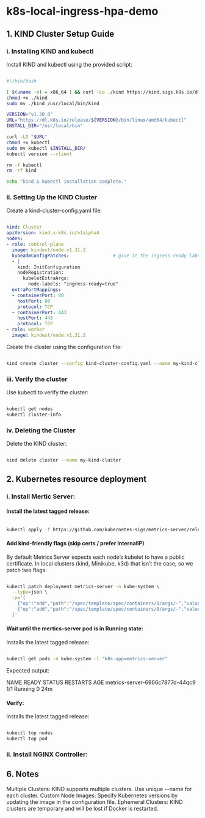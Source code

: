 # k8s-local-ingress-hpa-demo

## 1. KIND Cluster Setup Guide

### i. Installing KIND and kubectl
Install KIND and kubectl using the provided script:
```bash

#!/bin/bash

[ $(uname -m) = x86_64 ] && curl -Lo ./kind https://kind.sigs.k8s.io/dl/v0.27.0/kind-linux-amd64
chmod +x ./kind
sudo mv ./kind /usr/local/bin/kind

VERSION="v1.30.0"
URL="https://dl.k8s.io/release/${VERSION}/bin/linux/amd64/kubectl"
INSTALL_DIR="/usr/local/bin"

curl -LO "$URL"
chmod +x kubectl
sudo mv kubectl $INSTALL_DIR/
kubectl version --client

rm -f kubectl
rm -rf kind

echo "kind & kubectl installation complete."
```

### ii. Setting Up the KIND Cluster
Create a kind-cluster-config.yaml file:

```yaml

kind: Cluster
apiVersion: kind.x-k8s.io/v1alpha4
nodes:
- role: control-plane
  image: kindest/node:v1.31.2
  kubeadmConfigPatches:                # give it the ingress‑ready label
  - |
    kind: InitConfiguration
    nodeRegistration:
      kubeletExtraArgs:
        node-labels: "ingress-ready=true"
  extraPortMappings:
  - containerPort: 80
    hostPort: 80
    protocol: TCP
  - containerPort: 443
    hostPort: 443
    protocol: TCP
- role: worker
  image: kindest/node:v1.31.2

```
Create the cluster using the configuration file:

```bash

kind create cluster --config kind-cluster-config.yaml --name my-kind-cluster
```

### iii. Verify the cluster
Use kubectl to verify the cluster:
```bash

kubectl get nodes
kubectl cluster-info
```

### iv. Deleting the Cluster
Delete the KIND cluster:
```bash

kind delete cluster --name my-kind-cluster
```
## 2. Kubernetes resource deployment

### i. Install Mertic Server:

#### Install the latest tagged release:
```bash

kubectl apply -f https://github.com/kubernetes-sigs/metrics-server/releases/latest/download/components.yaml
```

#### Add kind‑friendly flags (skip certs / prefer InternalIP)

By default Metrics Server expects each node’s kubelet to have a public
certificate. In local clusters (kind, Minikube, k3d) that isn’t the case, so we patch two flags:

```bash

kubectl patch deployment metrics-server -n kube-system \
  --type=json \
  -p='[
    {"op":"add","path":"/spec/template/spec/containers/0/args/-","value":"--kubelet-insecure-tls"},
    {"op":"add","path":"/spec/template/spec/containers/0/args/-","value":"--kubelet-preferred-address-types=InternalIP,ExternalIP,Hostname"}
  ]'
```

#### Wait until the mertics-server pod is in Running state:
Installs the latest tagged release:

```bash

kubectl get pods -n kube-system -l "k8s-app=metrics-server"
```

Expected output:

NAME                              READY   STATUS    RESTARTS   AGE
metrics-server-6966c7877d-44qc9   1/1     Running   0          24m

#### Verify:
Installs the latest tagged release:

```bash

kubectl top nodes
kubectl top pod
```
### ii. Install NGINX Controller:

## 6. Notes

Multiple Clusters: KIND supports multiple clusters. Use unique --name for each cluster.
Custom Node Images: Specify Kubernetes versions by updating the image in the configuration file.
Ephemeral Clusters: KIND clusters are temporary and will be lost if Docker is restarted.

